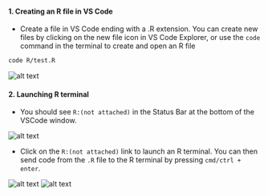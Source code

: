 
#### 1. Creating an R file in VS Code

- Create a file in VS Code ending with a .R extension. You can create new files by clicking on the new file icon in VS Code Explorer, or use the `code` command in the terminal to create and open an R file
```bash
code R/test.R
```

![alt text](../assets/rdev4.png)

#### 2. Launching R terminal

- You should see `R:(not attached)` in the Status Bar at the bottom of the VSCode window.

![alt text](../assets/rdev11.png)

- Click on the `R:(not attached)` link to launch an R terminal. You can then send code from the `.R` file to the R terminal by pressing `cmd/ctrl + enter`.

![alt text](../assets/rdev12.png)
![alt text](../assets/rdev5.png)
